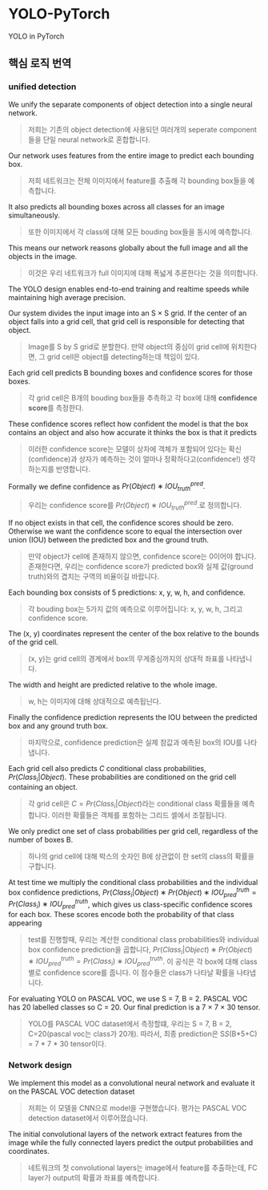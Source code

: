# YOLO-PyTorch
YOLO in PyTorch
## 핵심 로직 번역
### unified detection
We unify the separate components of object detection into a single neural network.
> 저희는 기존의 object detection에 사용되던 여러개의 seperate component들을 단일 neural network로 혼합합니다.

Our network uses features from the entire image to predict each bounding box.
> 저희 네트워크는 전체 이미지에서 feature를 추출해 각 bounding box들을 예측합니다.

It also predicts all bounding boxes across all classes for an image simultaneously.
> 또한 이미지에서 각 class에 대해 모든 bouding box들을 동시에 예측합니다.

This means our network reasons globally about the full image and all the objects in the image.
> 이것은 우리 네트워크가 full 이미지에 대해 폭넓게 추론한다는 것을 의미합니다.

The YOLO design enables end-to-end training and realtime speeds while maintaining high average precision.
> 

Our system divides the input image into an S × S grid.
If the center of an object falls into a grid cell, that grid cell is responsible for detecting that object.
> Image를 S by S grid로 분할한다. 만약 object의 중심이 grid cell에 위치한다면, 그 grid cell은 object를 detecting하는데 책임이 있다.

Each grid cell predicts B bounding boxes and confidence
scores for those boxes.
> 각 grid cell은 B개의 bouding box들을 추측하고 각 box에 대해 **confidence score**를 측정한다.

These confidence scores reflect how confident the model is that the box contains an object and also how accurate it thinks the box is that it predicts
> 이러한 confidence score는 모델이 상자에 객체가 포함되어 있다는 확신(confidence)과 상자가 예측하는 것이 얼마나 정확하다고(confidence!) 생각 하는지를 반영합니다.

Formally we define confidence as $Pr(Object) ∗ IOU_{truth}^{pred}.$
> 우리는 confidence score를 $Pr(Object) ∗ IOU_{truth}^{pred}.$로 정의합니다.

If no object exists in that cell, the confidence scores should be zero. Otherwise we want the confidence score to equal the intersection over union (IOU) between the predicted box and the ground truth.
> 만약 object가 cell에 존재하지 않으면, confidence score는 0이어야 합니다. 존재한다면, 우리는 confidence score가 predicted box와 실제 값(ground truth)와의 겹치는 구역의 비율이길 바랍니다.

Each bounding box consists of 5 predictions: x, y, w, h, and confidence.
> 각 bouding box는 5가지 값의 예측으로 이루어집니다: x, y, w, h, 그리고 confidence score.

The (x, y) coordinates represent the center of the box relative to the bounds of the grid cell.
> (x, y)는 grid cell의 경계에서 box의 무게중심까지의 상대적 좌표를 나타냅니다.

The width and height are predicted relative to the whole image.
> w, h는 이미지에 대해 상대적으로 예측됩닌다.

Finally the confidence prediction represents the IOU between the predicted box and any ground truth box.
> 마지막으로, confidence prediction은 실제 참값과 예측된 box의 IOU를 나타냅니다.

Each grid cell also predicts $C$ conditional class probabilities, $Pr(Class_i|Object)$. These probabilities are conditioned on the grid cell containing an object.
> 각 grid cell은 $C = Pr(Class_i|Object)$라는 conditional class 확률들을 예측합니다. 이러한 확률들은 객체를 포함하는 그리드 셀에서 조절됩니다.

We only predict one set of class probabilities per grid cell, regardless of the number of boxes B.
> 하나의 grid cell에 대해 박스의 숫자인 B에 상관없이 한 set의 class의 확률을 구합니다.

At test time we multiply the conditional class probabilities and the individual box confidence predictions, $Pr(Class_i|Object) ∗ Pr(Object) ∗ IOU^{truth}_{pred} = Pr(Class_i) ∗ IOU^{truth}_{pred}$, which gives us class-specific confidence scores for each box. These scores encode both the probability of that class appearing
> test를 진행할때, 우리는 계산한 conditional class probabilities와 individual box confidence prediction을 곱합니다, $Pr(Class_i|Object) ∗ Pr(Object) ∗ IOU^{truth}_{pred} = Pr(Class_i) ∗ IOU^{truth}_{pred}$. 이 공식은 각 box에 대해 class별로 confidence score를 줍니다. 이 점수들은 class가 나타날 확률을 나타냅니다.

For evaluating YOLO on PASCAL VOC, we use S = 7, B = 2. PASCAL VOC has 20 labelled classes so C = 20. Our final prediction is a 7 × 7 × 30 tensor.
> YOLO를 PASCAL VOC dataset에서 측정할떄, 우리는 S = 7, B = 2, C=20(pascal voc는 class가 20개). 따라서, 최종 prediction은 S*S*(B*5+C) = 7 * 7 * 30 tensor이다.
### Network design
We implement this model as a convolutional neural network and evaluate it on the PASCAL VOC detection dataset
> 저희는 이 모델을 CNN으로 model을 구현했습니다. 평가는 PASCAL VOC detection dataset에서 이루어졌습니다.

The initial convolutional layers of the network extract features from the image while the fully connected layers predict the output probabilities and coordinates.
> 네트워크의 첫 convolutional layers는 image에서 feature를 추출하는데, FC layer가 output의 확률과 좌표를 예측합니다.